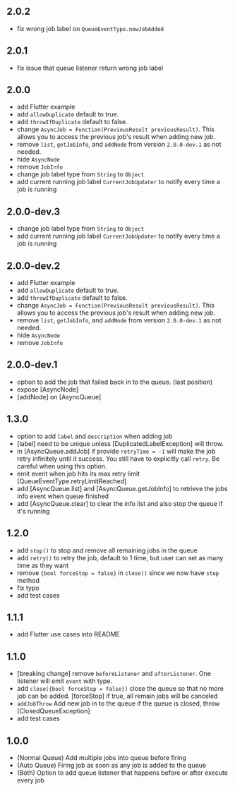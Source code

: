## 2.0.2

- fix wrong job label on `QueueEventType.newJobAdded`

## 2.0.1

- fix issue that queue listener return wrong job label

## 2.0.0

- add Flutter example
- add `allowDuplicate` default to true.
- add `throwIfDuplicate` default to false.
- change `AsyncJob = Function(PreviousResult previousResult)`. This allows you to access the previous job's result when adding new job.
- remove `list`, `getJobInfo`, and `addNode` from version `2.0.0-dev.1` as not needed.
- hide `AsyncNode`
- remove `JobInfo`
- change job label type from `String` to `Object`
- add current running job label `CurrentJobUpdater` to notify every time a job is running

## 2.0.0-dev.3

- change job label type from `String` to `Object`
- add current running job label `CurrentJobUpdater` to notify every time a job is running

## 2.0.0-dev.2

- add Flutter example
- add `allowDuplicate` default to true.
- add `throwIfDuplicate` default to false.
- change `AsyncJob = Function(PreviousResult previousResult)`. This allows you to access the previous job's result when adding new job.
- remove `list`, `getJobInfo`, and `addNode` from version `2.0.0-dev.1` as not needed.
- hide `AsyncNode`
- remove `JobInfo`

## 2.0.0-dev.1

- option to add the job that failed back in to the queue. (last position)
- expose [AsyncNode]
- [addNode] on [AsyncQueue]

## 1.3.0

- option to add `label` and `description` when adding job
- [label] need to be unique unless [DuplicatedLabelException] will throw.
- in [AsyncQueue.addJob] if provide `retryTime = -1` will make the job retry infinitely until it success. You still have to explicitly call `retry`. Be careful when using this option.
- emit event when job hits its max retry limit [QueueEventType.retryLimitReached]
- add [AsyncQueue.list] and [AsyncQueue.getJobInfo] to retrieve the jobs info event when queue finished
- add [AsyncQueue.clear] to clear the info list and also stop the queue if it's running

## 1.2.0

- add `stop()` to stop and remove all remaining jobs in the queue
- add `retry()` to retry the job, default to 1 time, but user can set as many time as they want
- remove `{bool forceStop = false}` in `close()` since we now have `stop` method
- fix typo
- add test cases

## 1.1.1

- add Flutter use cases into README

## 1.1.0

- [breaking change] remove `beforeListener` and `afterListener`. One listener will emit `event` with type.
- add `close({bool forceStop = false})` close the queue so that no more job can be added. [forceStop] if true, all remain jobs will be canceled
- `addJobThrow` Add new job in to the queue if the queue is closed, throw [ClosedQueueException]
- add test cases

## 1.0.0

- (Normal Queue) Add multiple jobs into queue before firing
- (Auto Queue) Firing job as soon as any job is added to the queue
- (Both) Option to add queue listener that happens before or after execute every job
